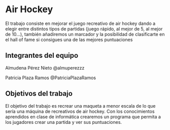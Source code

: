 # Air Hockey

El trabajo consiste en mejorar el juego recreativo de air hockey dando a elegir entre distintos tipos de partidas (juego rápido, al mejor de 5, al mejor de 10...), también añadiremos un marcador y la posibilidad de clasificarte en el hall of fame si consigues una de las mejores puntuaciones

## Integrantes del equipo

Almudena Pérez Nieto @almuperezzz

Patricia Plaza Ramos @PatriciaPlazaRamos

## Objetivos del trabajo

El objetivo del trabajo es recrear una maqueta a menor escala de lo que sería una máquina de recreativos de air hockey. Con los conocimientos aprendidos en clase de informática crearemos un programa que permita a los jugadores crear una partida y ver sus puntuaciones.
